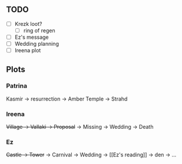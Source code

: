 ## TODO

- [ ] Krezk loot?
	- [ ] ring of regen
- [ ] Ez's message
- [ ] Wedding planning
- [ ] Ireena plot

## Plots

### Patrina

Kasmir -> resurrection -> Amber Temple -> Strahd

### Ireena

~~Village -> Vallaki -> Proposal~~ -> Missing -> Wedding -> Death

### Ez

~~Castle -> Tower~~ -> Carnival -> Wedding -> [[Ez's reading]] -> den -> ...

